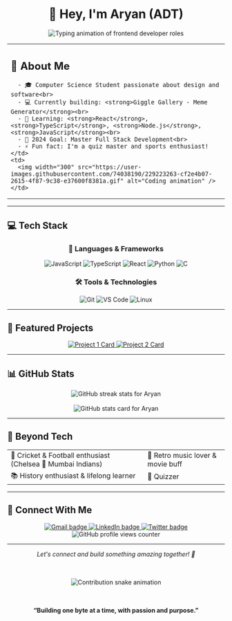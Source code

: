 # <div align="center">👋 Hey, I'm Aryan (ADT)</div>

<div align="center">
  <img src="https://readme-typing-svg.demolab.com?font=Fira+Code&weight=600&size=28&duration=4000&pause=1000&color=6C63FF&center=true&vCenter=true&width=435&lines=Frontend+Developer;Problem+Solver;Full+Stack+Enthusiast" alt="Typing animation of frontend developer roles" />
</div>

<table>
  <tr>
    <td>
      <h2>🚀 About Me</h2>

      - 🎓 Computer Science Student passionate about design and software<br>
      - 💻 Currently building: <strong>Giggle Gallery - Meme Generator</strong><br>
      - 🌱 Learning: <strong>React</strong>, <strong>TypeScript</strong>, <strong>Node.js</strong>, <strong>JavaScript</strong><br>
      - 🎯 2024 Goal: Master Full Stack Development<br>
      - ⚡ Fun fact: I'm a quiz master and sports enthusiast!
    </td>
    <td>
      <img width="300" src="https://user-images.githubusercontent.com/74038190/229223263-cf2e4b07-2615-4f87-9c38-e37600f8381a.gif" alt="Coding animation" />
    </td>
  </tr>
</table>

---

## 💻 Tech Stack

<div align="center">

### 🧠 Languages & Frameworks
![JavaScript](https://img.shields.io/badge/JavaScript-F7DF1E?style=for-the-badge&logo=javascript&logoColor=black)
![TypeScript](https://img.shields.io/badge/TypeScript-007ACC?style=for-the-badge&logo=typescript&logoColor=white)
![React](https://img.shields.io/badge/React-20232A?style=for-the-badge&logo=react&logoColor=61DAFB)
![Python](https://img.shields.io/badge/Python-3776AB?style=for-the-badge&logo=python&logoColor=white)
![C](https://img.shields.io/badge/C-00599C?style=for-the-badge&logo=c&logoColor=white)

### 🛠️ Tools & Technologies
![Git](https://img.shields.io/badge/Git-F05032?style=for-the-badge&logo=git&logoColor=white)
![VS Code](https://img.shields.io/badge/VS_Code-0078D4?style=for-the-badge&logo=visual%20studio%20code&logoColor=white)
![Linux](https://img.shields.io/badge/Linux-FCC624?style=for-the-badge&logo=linux&logoColor=black)

</div>

---

## 🌟 Featured Projects

<div align="center">
  <a href="https://github.com/aryandevtyagi10/Cloudy-with-a-Chance-of-Thunder">
    <img src="https://github-readme-stats.vercel.app/api/pin/?username=aryandevtyagi10&repo=Cloudy-with-a-Chance-of-Thunder&theme=tokyonight" alt="Project 1 Card" />
  </a>
  <a href="https://github.com/aryandevtyagi10/GoGreen">
    <img src="https://github-readme-stats.vercel.app/api/pin/?username=aryandevtyagi10&repo=GoGreen&theme=tokyonight" alt="Project 2 Card" />
  </a>
</div>

---

## 📊 GitHub Stats

<div align="center">
  <img src="https://github-readme-streak-stats.herokuapp.com/?user=aryandevtyagi10&theme=tokyonight&hide_border=true" alt="GitHub streak stats for Aryan" />
  <br><br>
  <img src="https://github-readme-stats.vercel.app/api?username=aryandevtyagi10&show_icons=true&theme=tokyonight&hide_border=true" alt="GitHub stats card for Aryan" />
</div>

---

## 🎯 Beyond Tech

<table>
  <tr>
    <td>🏏 Cricket & Football enthusiast (Chelsea 💙 Mumbai Indians)</td>
    <td>🎵 Retro music lover & movie buff</td>
  </tr>
  <tr>
    <td>📚 History enthusiast & lifelong learner</td>
    <td>📜 Quizzer</td>
  </tr>
</table>

---

## 🤝 Connect With Me

<div align="center">
  <a href="mailto:aryandevtyagi2004@gmail.com">
    <img src="https://img.shields.io/badge/Gmail-D14836?style=for-the-badge&logo=gmail&logoColor=white" alt="Gmail badge" />
  </a>
  <a href="https://www.linkedin.com/in/aryan-dev-tyagi">
    <img src="https://img.shields.io/badge/LinkedIn-0077B5?style=for-the-badge&logo=linkedin&logoColor=white" alt="LinkedIn badge" />
  </a>
  <a href="https://twitter.com/EleventyOne1111">
    <img src="https://img.shields.io/badge/Twitter-1DA1F2?style=for-the-badge&logo=twitter&logoColor=white" alt="Twitter badge" />
  </a>
</div>

<div align="center">
  <img src="https://komarev.com/ghpvc/?username=aryandevtyagi10&style=flat-square&color=blue" alt="GitHub profile views counter" />
</div>

---

<div align="center">
  <i>Let's connect and build something amazing together! 🚀</i>
  
  <br><br>
  <img src="https://github.com/aryandevtyagi10/aryandevtyagi10/blob/output/github-contribution-grid-snake.svg" alt="Contribution snake animation" />
  
  <br><br>
  <strong>“Building one byte at a time, with passion and purpose.”</strong>
</div>
